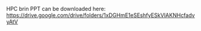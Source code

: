 HPC brin PPT can be downloaded here: https://drive.google.com/drive/folders/1xDGHmE1eSEshfyESkVIAKNHcfadvyAtV
